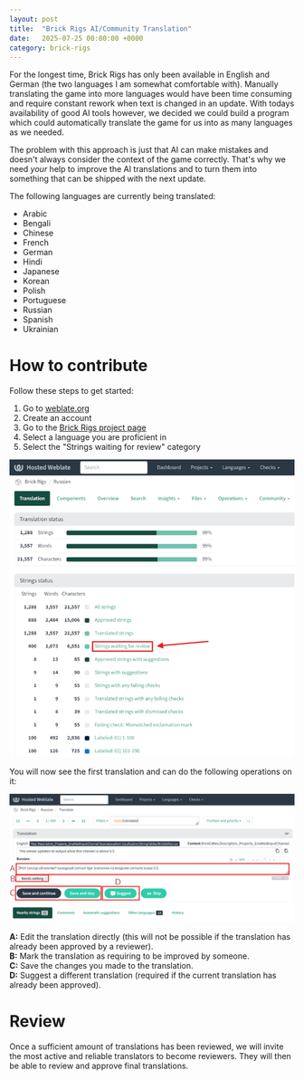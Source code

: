 ```yaml
---
layout: post
title:  "Brick Rigs AI/Community Translation"
date:   2025-07-25 00:00:00 +0000
category: brick-rigs
---
```

For the longest time, Brick Rigs has only been available in English and German (the two languages I am somewhat comfortable with). Manually translating the game into more languages would have been time consuming and require constant rework when text is changed in an update. With todays availability of good AI tools however, we decided we could build a program which could automatically translate the game for us into as many languages as we needed.

The problem with this approach is just that AI can make mistakes and doesn't always consider the context of the game correctly. That's why we need *your* help to improve the AI translations and to turn them into something that can be shipped with the next update.

The following languages are currently being translated:

- Arabic
- Bengali
- Chinese
- French
- German
- Hindi
- Japanese
- Korean
- Polish
- Portuguese
- Russian
- Spanish
- Ukrainian

# How to contribute

Follow these steps to get started:

1. Go to [weblate.org](https://hosted.weblate.org/)
2. Create an account
3. Go to the [Brick Rigs project page](https://hosted.weblate.org/projects/brick-rigs/)
4. Select a language you are proficient in
5. Select the "Strings waiting for review" category

![](/assets/translation/strings-selection.png)

You will now see the first translation and can do the following operations on it:

![](/assets/translation/translate-view.png)

**A:** Edit the translation directly (this will not be possible if the translation has already been approved by a reviewer).<br>
**B:** Mark the translation as requiring to be improved by someone.<br>
**C:** Save the changes you made to the translation.<br>
**D:** Suggest a different translation (required if the current translation has already been approved).<br>

# Review

Once a sufficient amount of translations has been reviewed, we will invite the most active and reliable translators to become reviewers. They will then be able to review and approve final translations.